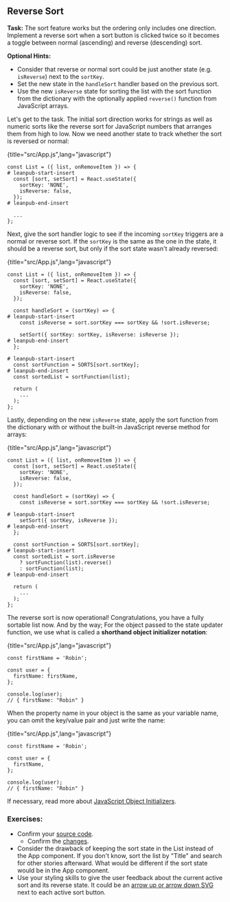 ## Reverse Sort

**Task:** The sort feature works but the ordering only includes one direction. Implement a reverse sort when a sort button is clicked twice so it becomes a toggle between normal (ascending) and reverse (descending) sort.

**Optional Hints:**

* Consider that reverse or normal sort could be just another state (e.g. `isReverse`) next to the `sortKey`.
* Set the new state in the `handleSort` handler based on the previous sort.
* Use the new `isReverse` state for sorting the list with the sort function from the dictionary with the optionally applied `reverse()` function from JavaScript arrays.

Let's get to the task. The initial sort direction works for strings as well as numeric sorts like the reverse sort for JavaScript numbers that arranges them from high to low. Now we need another state to track whether the sort is reversed or normal:

{title="src/App.js",lang="javascript"}
~~~~~~~
const List = ({ list, onRemoveItem }) => {
# leanpub-start-insert
  const [sort, setSort] = React.useState({
    sortKey: 'NONE',
    isReverse: false,
  });
# leanpub-end-insert

  ...
};
~~~~~~~

Next, give the sort handler logic to see if the incoming `sortKey` triggers are a normal or reverse sort. If the `sortKey` is the same as the one in the state, it should be a reverse sort, but only if the sort state wasn't already reversed:

{title="src/App.js",lang="javascript"}
~~~~~~~
const List = ({ list, onRemoveItem }) => {
  const [sort, setSort] = React.useState({
    sortKey: 'NONE',
    isReverse: false,
  });

  const handleSort = (sortKey) => {
# leanpub-start-insert
    const isReverse = sort.sortKey === sortKey && !sort.isReverse;

    setSort({ sortKey: sortKey, isReverse: isReverse });
# leanpub-end-insert
  };

# leanpub-start-insert
  const sortFunction = SORTS[sort.sortKey];
# leanpub-end-insert
  const sortedList = sortFunction(list);

  return (
    ...
  );
};
~~~~~~~

Lastly, depending on the new `isReverse` state, apply the sort function from the dictionary with or without the built-in JavaScript reverse method for arrays:

{title="src/App.js",lang="javascript"}
~~~~~~~
const List = ({ list, onRemoveItem }) => {
  const [sort, setSort] = React.useState({
    sortKey: 'NONE',
    isReverse: false,
  });

  const handleSort = (sortKey) => {
    const isReverse = sort.sortKey === sortKey && !sort.isReverse;

# leanpub-start-insert
    setSort({ sortKey, isReverse });
# leanpub-end-insert
  };

  const sortFunction = SORTS[sort.sortKey];
# leanpub-start-insert
  const sortedList = sort.isReverse
    ? sortFunction(list).reverse()
    : sortFunction(list);
# leanpub-end-insert

  return (
    ...
  );
};
~~~~~~~

The reverse sort is now operational! Congratulations, you have a fully sortable list now. And by the way; For the object passed to the state updater function, we use what is called a **shorthand object initializer notation**:

{title="src/App.js",lang="javascript"}
~~~~~~~
const firstName = 'Robin';

const user = {
  firstName: firstName,
};

console.log(user);
// { firstName: "Robin" }
~~~~~~~

When the property name in your object is the same as your variable name, you can omit the key/value pair and just write the name:

{title="src/App.js",lang="javascript"}
~~~~~~~
const firstName = 'Robin';

const user = {
  firstName,
};

console.log(user);
// { firstName: "Robin" }
~~~~~~~

If necessary, read more about [JavaScript Object Initializers](https://developer.mozilla.org/en-US/docs/Web/JavaScript/Reference/Operators/Object_initializer).

### Exercises:

* Confirm your [source code](https://codesandbox.io/s/github/the-road-to-learn-react/hacker-stories/tree/2021/Reverse-Sort).
  * Confirm the [changes](https://github.com/the-road-to-learn-react/hacker-stories/compare/2021/Sort...2021/Reverse-Sort).
* Consider the drawback of keeping the sort state in the List instead of the App component. If you don't know, sort the list by "Title" and search for other stories afterward. What would be different if the sort state would be in the App component.
* Use your styling skills to give the user feedback about the current active sort and its reverse state. It could be an [arrow up or arrow down SVG](https://www.flaticon.com/packs/arrow-set-2) next to each active sort button.

